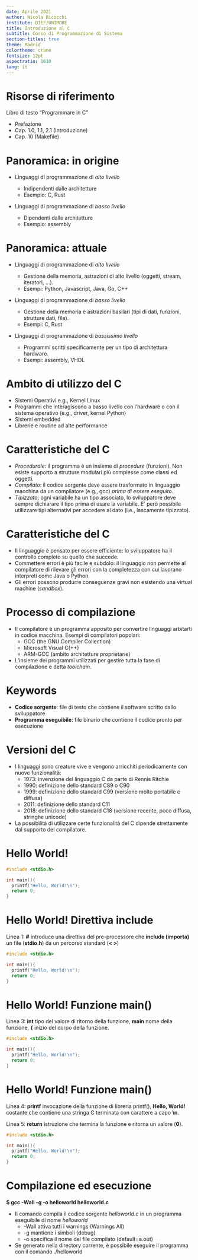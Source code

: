 ```yaml
---
date: Aprile 2021
author: Nicola Bicocchi
institute: DIEF/UNIMORE
title: Introduzione al C
subtitle: Corso di Programmazione di Sistema
section-titles: true
theme: Madrid
colortheme: crane
fontsize: 12pt
aspectratio: 1610
lang: it
---
```


# Risorse di riferimento

Libro di testo “Programmare in C”

* Prefazione
* Cap. 1.0, 1.1, 2.1 (Introduzione)
* Cap. 10 (Makefile)


# Panoramica: in origine

* Linguaggi di programmazione di *alto livello*
  * Indipendenti dalle architetture
  * Esempio: C, Rust

* Linguaggi di programmazione di *basso livello*
  * Dipendenti dalle architetture
  * Esempio: assembly


# Panoramica: attuale

* Linguaggi di programmazione di *alto livello*
  * Gestione della memoria, astrazioni di alto livello (oggetti, stream, iteratori, ...).
  * Esempi: Python, Javascript, Java, Go, C++

* Linguaggi di programmazione di *basso livello*
  * Gestione della memoria e astrazioni basilari (tipi di dati, funzioni, strutture dati, file).
  * Esempi: C, Rust

* Linguaggi di programmazione di *bassissimo livello*
  * Programmi scritti specificamente per un tipo di architettura hardware.
  * Esempi: assembly, VHDL


# Ambito di utilizzo del C

* Sistemi Operativi e.g., Kernel Linux
* Programmi che interagiscono a basso livello con l’hardware o con il sistema operativo (e.g., driver, kernel Python)
* Sistemi embedded
* Librerie e routine ad alte performance


# Caratteristiche del C

* *Procedurale*: il programma è un insieme di *procedure* (funzioni). Non esiste supporto a strutture modulari più complesse come classi ed oggetti.
* *Compilato*: il codice sorgente deve essere trasformato in linguaggio macchina da un compilatore (e.g., gcc) *prima di essere eseguito*.
* *Tipizzato*: ogni variabile ha un tipo associato, lo sviluppatore deve sempre dichiarare il tipo prima di usare la variabile. E' però possibile utilizzare tipi alternativi per accedere al dato (i.e., lascamente tipizzato).


# Caratteristiche del C

* Il linguaggio è pensato per essere efficiente: lo sviluppatore ha il controllo completo su quello che succede.
* Commettere errori è più facile e subdolo: il linguaggio non permette al compilatore di rilevare gli errori con la completezza con cui lavorano interpreti come Java o Python.
* Gli errori possono produrre conseguenze gravi non esistendo una virtual machine (*sandbox*).


# Processo di compilazione

* Il compilatore è un programma apposito per convertire linguaggi arbitarti in codice macchina. Esempi di compilatori popolari:
  * GCC (the GNU Compiler Collection)
  * Microsoft Visual C(++)
  * ARM-GCC (ambito architetture proprietarie)
* L’insieme dei programmi utilizzati per gestire tutta la fase di compilazione è detta *toolchain*.

# Keywords

* **Codice sorgente**: file di testo che contiene il software scritto dallo sviluppatore
* **Programma eseguibile**: file binario che contiene il codice pronto per esecuzione


# Versioni del C

* I linguaggi sono creature vive e vengono arricchiti periodicamente con nuove funzionalità:
  * 1973: invenzione del linguaggio C da parte di Rennis Ritchie
  * 1990: definizione dello standard C89 o C90
  * 1999: definizione dello standard C99 (versione molto portabile e diffusa)
  * 2011: definizione dello standard C11
  * 2018: definizione dello standard C18 (versione recente, poco diffusa, stringhe unicode)
* La possibilità di utilizzare certe funzionalità del C dipende strettamente dal supporto del compilatore.

# Hello World!
```c
#include <stdio.h>

int main(){
  printf("Hello, World!\n");
  return 0;
}
```

# Hello World! Direttiva include

Linea 1: **#** introduce una direttiva del pre-processore che **include (importa)** un file (**stdio.h**) da un percorso standard (**< >**)

```c
#include <stdio.h>

int main(){
  printf("Hello, World!\n");
  return 0;
}
```

# Hello World! Funzione main()

Linea 3: **int** tipo del valore di ritorno della funzione, **main** nome della funzione, **{** inizio del corpo della funzione.

```c
#include <stdio.h>

int main(){
  printf("Hello, World!\n");
  return 0;
}
```

# Hello World! Funzione main()

Linea 4: **printf** invocazione della funzione di libreria printf(), **Hello, World!** costante che contiene una stringa C terminata con carattere a capo **\\n**.

Linea 5: **return** istruzione che termina la funzione e ritorna un valore (**0**).

```c
#include <stdio.h>

int main(){
  printf("Hello, World!\n");
  return 0;
}
```

# Compilazione ed esecuzione

**$ gcc -Wall -g -o helloworld helloworld.c**

* Il comando compila il codice sorgente *helloworld.c* in un programma eseguibile di nome *helloworld*
  * -Wall attiva tutti i warnings (Warnings All)
  * -g mantiene i simboli (debug)
  * -o specifica il nome del file compilato (default=a.out)
* Se generato nella directory corrente, è possibile eseguire il programma con il comando ./helloworld
